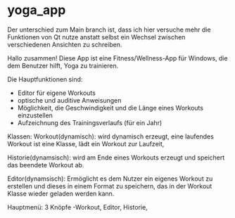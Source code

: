 # yoga_app
Der unterschied zum Main branch ist, dass ich hier versuche 
mehr die Funktionen von Qt nutze anstatt selbst ein Wechsel
zwischen verschiedenen Ansichten zu schreiben.


Hallo zusammen!
Diese App ist eine Fitness/Wellness-App für Windows, die dem Benutzer hilft, Yoga zu trainieren.

Die Hauptfunktionen sind:
- Editor für eigene Workouts
- optische und auditive Anweisungen
- Möglichkeit, die Geschwindigkeit und die Länge eines Workouts einzustellen
- Aufzeichnung des Trainingsverlaufs (für ein Jahr)

Klassen: 
Workout(dynamisch):
wird dynamisch erzeugt, eine laufendes Workout ist eine Klasse, lädt ein Workout zur Laufzeit, 

Historie(dynamsisch):
wird am Ende eines Workouts erzeugt und speichert das beendete Workout ab.

Editor(dynamsisch):
Ermöglicht es dem Nutzer ein eigenes Workout zu erstellen und dieses in einem Format zu speichern, 
das in der Workout Klasse wieder geladen werden kann.

Hauptmenü:
3 Knöpfe -Workout, Editor, Historie, 

